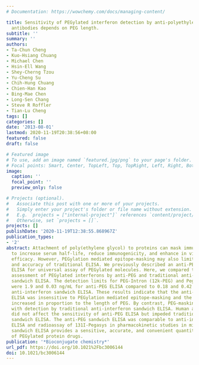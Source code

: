 ```yaml
---
# Documentation: https://wowchemy.com/docs/managing-content/

title: Sensitivity of PEGylated interferon detection by anti-polyethylene glycol (PEG)
  antibodies depends on PEG length.
subtitle: ''
summary: ''
authors:
- Ta-Chun Cheng
- Kuo-Hsiang Chuang
- Michael Chen
- Hsin-Ell Wang
- Shey-Cherng Tzou
- Yu-Cheng Su
- Chih-Hung Chuang
- Chien-Han Kao
- Bing-Mae Chen
- Long-Sen Chang
- Steve R Roffler
- Tian-Lu Cheng
tags: []
categories: []
date: '2013-08-01'
lastmod: 2020-11-19T20:38:56+08:00
featured: false
draft: false

# Featured image
# To use, add an image named `featured.jpg/png` to your page's folder.
# Focal points: Smart, Center, TopLeft, Top, TopRight, Left, Right, BottomLeft, Bottom, BottomRight.
image:
  caption: ''
  focal_point: ''
  preview_only: false

# Projects (optional).
#   Associate this post with one or more of your projects.
#   Simply enter your project's folder or file name without extension.
#   E.g. `projects = ["internal-project"]` references `content/project/deep-learning/index.md`.
#   Otherwise, set `projects = []`.
projects: []
publishDate: '2020-11-19T12:38:55.868967Z'
publication_types:
- '2'
abstract: Attachment of poly(ethylene glycol) to proteins can mask immune epitopes
  to increase serum half-life, reduce immunogenicity, and enhance in vivo biological
  efficacy. However, PEGylation mediated epitope-masking may also limit sensitivity
  and accuracy of traditional ELISA. We previously described an anti-PEG-based sandwich
  ELISA for universal assay of PEGylated molecules. Here, we compared the quantitative
  assessment of PEGylated interferons by anti-PEG and traditional anti-interferon
  sandwich ELISA. The detection limits for PEG-Intron (12k-PEG) and Pegasys (40k-PEG)
  were 1.9 and 0.03 ng/mL for anti-PEG ELISA compared to 0.18 and 0.42 ng/mL for traditional
  anti-interferon sandwich ELISA. These results indicate that the anti-PEG sandwich
  ELISA was insensitive to PEGylation mediated epitope-masking and the sensitivity
  increased in proportion to the length of PEG. By contrast, PEG-masking interfered
  with detection by traditional anti-interferon sandwich ELISA. Human and mouse serum
  did not affect the sensitivity of anti-PEG ELISA but impeded traditional anti-interferon
  sandwich ELISA. The anti-PEG sandwich ELISA was comparable to anti-interferon sandwich
  ELISA and radioassay of 131I-Pegasys in pharmacokinetic studies in mice. The anti-PEG
  sandwich ELISA provides a sensitive, accurate, and convenient quantitative measurement
  of PEGylated protein drugs.
publication: '*Bioconjugate chemistry*'
url_pdf: https://doi.org/10.1021%2Fbc3006144
doi: 10.1021/bc3006144
---
```

